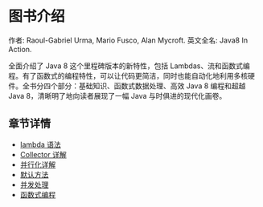 # 图书介绍

作者: Raoul-Gabriel Urma, Mario Fusco, Alan Mycroft. 英文全名: Java8 In Action.

全面介绍了 Java 8 这个里程碑版本的新特性，包括 Lambdas、流和函数式编程。有了函数式的编程特性，可以让代码更简洁，同时也能自动化地利用多核硬件。全书分四个部分：基础知识、函数式数据处理、高效 Java 8 编程和超越 Java 8，清晰明了地向读者展现了一幅 Java 与时俱进的现代化画卷。

## 章节详情

- [lambda 语法](https://github.com/cai123nb/PersonalNote/blob/master/books/java8/Lambda.md)
- [Collector 详解](https://github.com/cai123nb/PersonalNote/blob/master/books/java8/Collector.md)
- [并行化详解](https://github.com/cai123nb/PersonalNote/blob/master/books/java8/Parallel.md)
- [默认方法](https://github.com/cai123nb/PersonalNote/blob/master/books/java8/Default.md)
- [并发处理](https://github.com/cai123nb/PersonalNote/blob/master/books/java8/CompletetableFuture.md)
- [函数式编程](https://github.com/cai123nb/PersonalNote/blob/master/books/java8/FunctionalProgramming.md)
